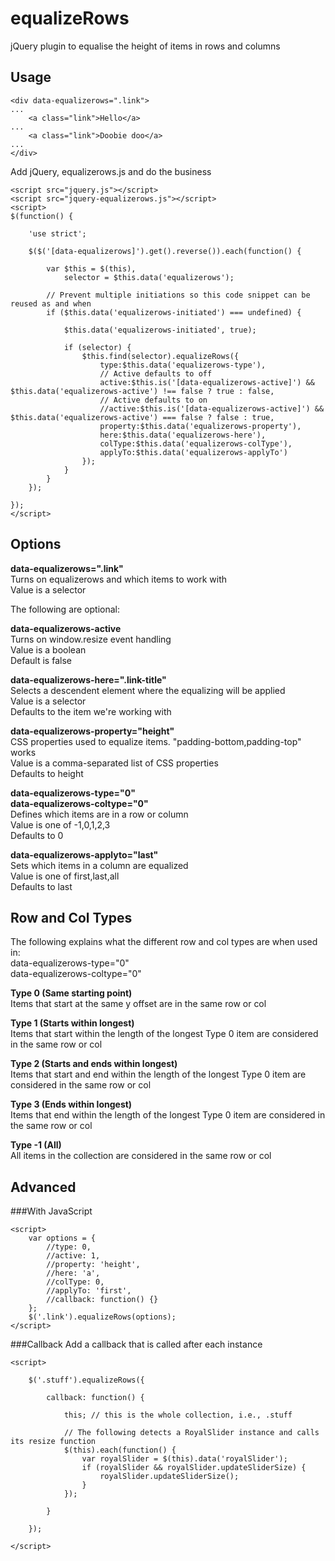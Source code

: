 equalizeRows
============

jQuery plugin to equalise the height of items in rows and columns


Usage
-----

```
<div data-equalizerows=".link">
...
	<a class="link">Hello</a>
...
	<a class="link">Doobie doo</a>
...
</div>
```
Add jQuery, equalizerows.js and do the business
```
<script src="jquery.js"></script>
<script src="jquery-equalizerows.js"></script>
<script>
$(function() {

	'use strict';

    $($('[data-equalizerows]').get().reverse()).each(function() {

        var $this = $(this),
            selector = $this.data('equalizerows');

		// Prevent multiple initiations so this code snippet can be reused as and when
		if ($this.data('equalizerows-initiated') === undefined) {

			$this.data('equalizerows-initiated', true);

			if (selector) {
				$this.find(selector).equalizeRows({
					type:$this.data('equalizerows-type'),
					// Active defaults to off
					active:$this.is('[data-equalizerows-active]') && $this.data('equalizerows-active') !== false ? true : false,
					// Active defaults to on
					//active:$this.is('[data-equalizerows-active]') && $this.data('equalizerows-active') === false ? false : true,
					property:$this.data('equalizerows-property'),
					here:$this.data('equalizerows-here'),
					colType:$this.data('equalizerows-colType'),
					applyTo:$this.data('equalizerows-applyTo')
				});
			}
		}
    });

});
</script>
```

Options
-------

**data-equalizerows=".link"**  
Turns on equalizerows and which items to work with  
Value is a selector  

The following are optional:

**data-equalizerows-active**  
Turns on window.resize event handling  
Value is a boolean  
Default is false

**data-equalizerows-here=".link-title"**  
Selects a descendent element where the equalizing will be applied  
Value is a selector  
Defaults to the item we're working with

**data-equalizerows-property="height"**  
CSS properties used to equalize items. "padding-bottom,padding-top" works  
Value is a comma-separated list of CSS properties  
Defaults to height

**data-equalizerows-type="0"  
data-equalizerows-coltype="0"**  
Defines which items are in a row or column  
Value is one of -1,0,1,2,3  
Defaults to 0

**data-equalizerows-applyto="last"**  
Sets which items in a column are equalized  
Value is one of first,last,all  
Defaults to last


Row and Col Types
-----------------
The following explains what the different row and col types are when used in:  
data-equalizerows-type="0"  
data-equalizerows-coltype="0"

**Type 0 (Same starting point)**  
Items that start at the same y offset are in the same row or col

**Type 1 (Starts within longest)**  
Items that start within the length of the longest Type 0 item are considered in the same row or col

**Type 2 (Starts and ends within longest)**  
Items that start and end within the length of the longest Type 0 item are considered in the same row or col

**Type 3 (Ends within longest)**  
Items that end within the length of the longest Type 0 item are considered in the same row or col

**Type -1 (All)**  
All items in the collection are considered in the same row or col


Advanced
--------

###With JavaScript
```
<script>
	var options = {
		//type: 0,
		//active: 1,
		//property: 'height',
		//here: 'a',
		//colType: 0,
		//applyTo: 'first',
		//callback: function() {}
	};
	$('.link').equalizeRows(options);
</script>
```

###Callback
Add a callback that is called after each instance
```
<script>

    $('.stuff').equalizeRows({

		callback: function() {

			this; // this is the whole collection, i.e., .stuff

			// The following detects a RoyalSlider instance and calls its resize function
			$(this).each(function() {
				var royalSlider = $(this).data('royalSlider');
				if (royalSlider && royalSlider.updateSliderSize) {
					royalSlider.updateSliderSize();
				}
			});

		}

	});

</script>
```
